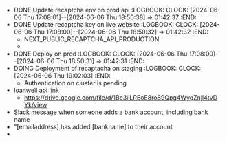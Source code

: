 - DONE Update recaptcha env on prod api
  :LOGBOOK:
  CLOCK: [2024-06-06 Thu 17:08:01]--[2024-06-06 Thu 18:50:38] =>  01:42:37
  :END:
- DONE Update recaptcha key on live website
  :LOGBOOK:
  CLOCK: [2024-06-06 Thu 17:08:00]--[2024-06-06 Thu 18:50:32] =>  01:42:32
  :END:
	- NEXT_PUBLIC_RECAPTCHA_API_PRODUCTION
	-
- DONE Deploy on prod
  :LOGBOOK:
  CLOCK: [2024-06-06 Thu 17:08:00]--[2024-06-06 Thu 18:50:31] =>  01:42:31
  :END:
- DOING Deployment of recaptacha on staging
  :LOGBOOK:
  CLOCK: [2024-06-06 Thu 19:02:03]
  :END:
	- Authentication on cluster is pending
- loanwell api link
	- https://drive.google.com/file/d/1Bc3iiLREoE8ro89Qpg4WyqZnjl4tvDYk/view
- Slack message when someone adds a bank account, including bank name
- "[emailaddress] has added [bankname] to their account
-